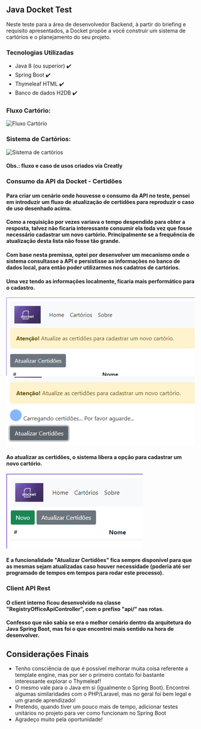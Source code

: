 ## Java Docket Test
Neste teste para a área de desenvolvedor Backend, à partir do briefing e requisito apresentados, a Docket propõe a você construir um sistema de cartórios e o planejamento do seu projeto.

### Tecnologias Utilizadas

- Java 8 (ou superior) ✔️
- Spring Boot ✔️
- Thymeleaf HTML ✔️
- Banco de dados H2DB ✔️

### Fluxo Cartório:
![Fluxo Cartório](https://user-images.githubusercontent.com/52874054/160034730-b8bec29c-5c3d-42f6-b504-331ad090db12.png)

### Sistema de Cartórios:
![Sistema de cartórios](https://user-images.githubusercontent.com/52874054/160034745-65779cb7-79a2-4d97-960c-d33cf0391800.png)

#### Obs.: fluxo e caso de usos criados via Creatly

### Consumo da API da Docket - Certidões
#### Para criar um cenário onde houvesse o consumo da API no teste, pensei em introduzir um fluxo de atualização de certidões para reproduzir o caso de uso desenhado acima. 
#### Como a requisição por vezes variava o tempo despendido para obter a resposta, talvez não ficaria interessante consumir ela toda vez que fosse necessário cadastrar um novo cartório. Principalmente se a frequência de atualização desta lista não fosse tão grande.
#### Com base nesta premissa, optei por desenvolver um mecanismo onde o sistema consultasse a API e persistisse as informações no banco de dados local, para então poder utilizarmos nos cadatros de cartórios.

#### Uma vez tendo as informações localmente, ficaria mais performático para o cadastro.
![img.png](img.png)
![img_2.png](img_2.png)

#### Ao atualizar as certidões, o sistema libera a opção para cadastrar um novo cartório.
![img_3.png](img_3.png)
#### E a funcionalidade "**Atualizar Certidões**" fica sempre disponível para que as mesmas sejam atualizadas caso houver necessidade (poderia até ser programado de tempos em tempos para rodar este processo).

### Client API Rest
#### O client interno ficou desenvolvido na classe "RegistryOfficeApiController", com o prefixo "api/" nas rotas. 
#### Confesso que não sabia se era o melhor cenário dentro da arquitetura do Java Spring Boot, mas foi o que encontrei mais sentido na hora de desenvolver.

## Considerações Finais
- Tenho consciência de que é possível melhorar muita coisa referente a template engine, mas por ser o primeiro contato foi bastante interessante explorar o Thymeleaf!
- O mesmo vale para o Java em si (igualmente o Spring Boot). Encontrei algumas similaridades com o PHP/Laravel, mas no geral foi bem legal e um grande aprendizado!
- Pretendo, quando tiver um pouco mais de tempo, adicionar testes unitários no projeto para ver como funcionam no Spring Boot
- Agradeço muito pela oportunidade!